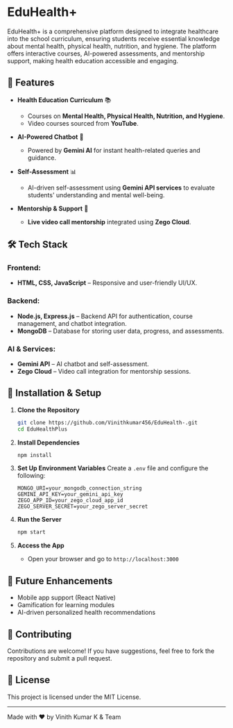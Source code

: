 # EduHealth+

EduHealth+ is a comprehensive platform designed to integrate healthcare into the school curriculum, ensuring students receive essential knowledge about mental health, physical health, nutrition, and hygiene. The platform offers interactive courses, AI-powered assessments, and mentorship support, making health education accessible and engaging.

## 🚀 Features

- **Health Education Curriculum** 📚
  - Courses on **Mental Health, Physical Health, Nutrition, and Hygiene**.
  - Video courses sourced from **YouTube**.

- **AI-Powered Chatbot** 🤖
  - Powered by **Gemini AI** for instant health-related queries and guidance.

- **Self-Assessment** 📊
  - AI-driven self-assessment using **Gemini API services** to evaluate students' understanding and mental well-being.

- **Mentorship & Support** 🎥
  - **Live video call mentorship** integrated using **Zego Cloud**.

## 🛠 Tech Stack

### Frontend:
- **HTML, CSS, JavaScript** – Responsive and user-friendly UI/UX.

### Backend:
- **Node.js, Express.js** – Backend API for authentication, course management, and chatbot integration.
- **MongoDB** – Database for storing user data, progress, and assessments.

### AI & Services:
- **Gemini API** – AI chatbot and self-assessment.
- **Zego Cloud** – Video call integration for mentorship sessions.

## 🔧 Installation & Setup

1. **Clone the Repository**
   ```bash
   git clone https://github.com/Vinithkumar456/EduHealth-.git
   cd EduHealthPlus
   ```

2. **Install Dependencies**
   ```bash
   npm install
   ```

3. **Set Up Environment Variables**
   Create a `.env` file and configure the following:
   ```env
   MONGO_URI=your_mongodb_connection_string
   GEMINI_API_KEY=your_gemini_api_key
   ZEGO_APP_ID=your_zego_cloud_app_id
   ZEGO_SERVER_SECRET=your_zego_server_secret
   ```

4. **Run the Server**
   ```bash
   npm start
   ```

5. **Access the App**
   - Open your browser and go to `http://localhost:3000`

## 📌 Future Enhancements
- Mobile app support (React Native)
- Gamification for learning modules
- AI-driven personalized health recommendations

## 🤝 Contributing
Contributions are welcome! If you have suggestions, feel free to fork the repository and submit a pull request.

## 📜 License
This project is licensed under the MIT License.

---

Made with ❤️ by Vinith Kumar K & Team
